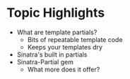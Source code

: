 Topic Highlights
================
- What are template partials?
  - Bits of repeatable template code
  - Keeps your templates dry
- Sinatra's built in partials
- Sinatra-Partial gem
  - What more does it offer?
